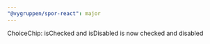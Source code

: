 ```yaml
---
"@vygruppen/spor-react": major
---
```


ChoiceChip: isChecked and isDisabled is now checked and disabled
